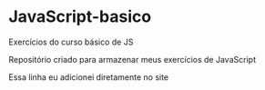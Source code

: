 # JavaScript-basico
 Exercícios do curso básico de JS

Repositório criado para armazenar meus exercícios de JavaScript

Essa linha eu adicionei diretamente no site
